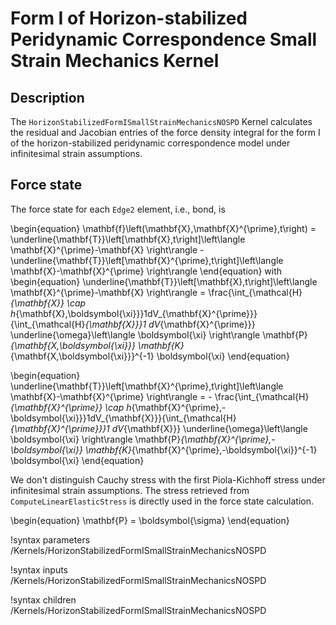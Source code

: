 # Form I of Horizon-stabilized Peridynamic Correspondence Small Strain Mechanics Kernel

## Description

The `HorizonStabilizedFormISmallStrainMechanicsNOSPD` Kernel calculates the residual and Jacobian entries of the force density integral for the form I of the horizon-stabilized peridynamic correspondence model under infinitesimal strain assumptions.

## Force state

The force state for each `Edge2` element, i.e., bond, is

\begin{equation}
  \mathbf{f}\left(\mathbf{X},\mathbf{X}^{\prime},t\right) = \underline{\mathbf{T}}\left[\mathbf{X},t\right]\left\langle \mathbf{X}^{\prime}-\mathbf{X} \right\rangle - \underline{\mathbf{T}}\left[\mathbf{X}^{\prime},t\right]\left\langle \mathbf{X}-\mathbf{X}^{\prime} \right\rangle
\end{equation}
with
\begin{equation}
  \underline{\mathbf{T}}\left[\mathbf{X},t\right]\left\langle \mathbf{X}^{\prime}-\mathbf{X} \right\rangle =
   \frac{\int_{\mathcal{H}_{\mathbf{X}} \cap h_{\mathbf{X},\boldsymbol{\xi}}}1dV_{\mathbf{X}^{\prime}}}{\int_{\mathcal{H}_{\mathbf{X}}}1 dV_{\mathbf{X}^{\prime}}} \underline{\omega}\left\langle \boldsymbol{\xi} \right\rangle \mathbf{P}_{\mathbf{X,\boldsymbol{\xi}}} \mathbf{K}_{\mathbf{X,\boldsymbol{\xi}}}^{-1} \boldsymbol{\xi}
\end{equation}

\begin{equation}
  \underline{\mathbf{T}}\left[\mathbf{X}^{\prime},t\right]\left\langle \mathbf{X}-\mathbf{X}^{\prime} \right\rangle = - \frac{\int_{\mathcal{H}_{\mathbf{X}^{\prime}} \cap h_{\mathbf{X}^{\prime},-\boldsymbol{\xi}}}1dV_{\mathbf{X}}}{\int_{\mathcal{H}_{\mathbf{X}^{\prime}}}1 dV_{\mathbf{X}}} \underline{\omega}\left\langle \boldsymbol{\xi} \right\rangle \mathbf{P}_{\mathbf{X}^{\prime},-\boldsymbol{\xi}} \mathbf{K}_{\mathbf{X}^{\prime},-\boldsymbol{\xi}}^{-1} \boldsymbol{\xi}
\end{equation}

We don't distinguish Cauchy stress with the first Piola-Kichhoff stress under infinitesimal strain assumptions. The stress retrieved from `ComputeLinearElasticStress` is directly used in the force state calculation.

\begin{equation}
  \mathbf{P} = \boldsymbol{\sigma}
\end{equation}

!syntax parameters /Kernels/HorizonStabilizedFormISmallStrainMechanicsNOSPD

!syntax inputs /Kernels/HorizonStabilizedFormISmallStrainMechanicsNOSPD

!syntax children /Kernels/HorizonStabilizedFormISmallStrainMechanicsNOSPD
